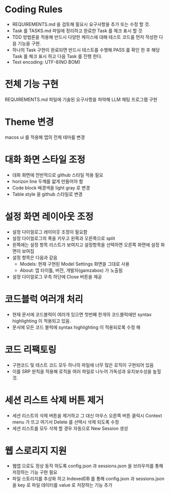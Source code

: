 # Coding Rules
- REQUIREMENTS.md 을 검토해 필요시 요구사항을 추가 또는 수정 할 것.
- Task 를 TASKS.md 파일에 정리하고 완료한 Task 를 체크 표시 할 것
- TDD 방법론을 적용해 반드시 다양한 케이스에 대해 테스트 코드를 먼저 작성한 다음 기능을 구현.
- 하나의 Task 구현이 완료되면 반드시 테스트를 수행해 PASS 를 확인 한 후 해당 Task 를 체크 표시 하고 다음 Task 를 진행 한다.
- Text encoding: UTF-8(NO BOM)

# 전체 기능 구현
REQUIREMENTS.md 파일에 기술된 요구사항을 파악해 LLM 채팅 프로그램 구현

# Theme 변경
macos ui 를 적용해 앱의 전체 테마를 변경

# 대화 화면 스타일 조정
- 대화 화면에 전반적으로 github 스타일 적용 필요
- horizon line 두깨를 얇게 만들어야 함
- Code block 배경색을 light gray 로 변경
- Table style 을 github 스타일로 변경

# 설정 화면 레이아웃 조정
- 설정 다이얼로그 레이아웃 조정이 필요함
- 설정 다이얼로그의 폭을 키우고 왼쪽과 오른쪽으로 split
- 왼쪽에는 설정 항목 리스트가 보여지고 설정항목을 선택하면 오른쪽 화면에 설정 화면이 보여짐
- 설정 항목은 다음과 같음
  - Models: 현재 구현된 Model Settings 화면을 그대로 사용
  - About: 앱 타이틀, 버전, 개발자(gamzabox) 가 노출됨
- 설정 다이얼로그 우측 하단에 Close 버튼을 제공

# 코드블럭 여러개 처리
- 현재 문서에 코드블럭이 여러개 있으면 첫번째 한개의 코드블럭에만 syntax highlighting 이 적용되고 있음.
- 문서에 모든 코드 블럭에 syntax highlighting 이 적용되로록 수정 해

# 코드 리팩토링
- 구현코드 및 테스트 코드 모두 하나의 파일에 너무 많은 로직이 구현되어 있음
- 이를 SRP 원칙을 적용해 로직을 여러 파일로 나누어 가독성과 유지보수성을 높힐 것.

# 세션 리스트 삭제 버튼 제거
- 세션 리스트의 삭제 버튼을 제거하고 그 대신 마우스 오른쪽 버튼 클릭시 Context menu 가 뜨고 여기서 Delete 를 선택시 삭제 되도록 수정
- 세션 리스트를 모두 삭제 할 경우 자동으로 New Session 생성

# 웹 스로리지 지원
- 웹앱 으로도 정상 동작 하도록 config.json 과 sessions.json 을 브라우저를 통해 저장하는 기능 구현 필요
- 파일 스토리지를 추상화 하고 IndexedDB 를 통해 config.json 과 sessions.json 을 key 로 파일 데이터를 value 로 저장하는 기능 추가

